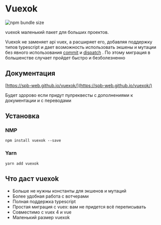 # Vuexok

![npm bundle size](https://img.shields.io/bundlephobia/minzip/vuexok?color=%233eaf7c&style=for-the-badge&logo=appveyor)

vuexok маленький пакет для больших проектов. 

Vuexok не заменяет api vuex, а расширяет его, добавляя поддержку типов typescript и дает возможность использовать экшены и мутации без явного использования [commit](https://vuex.vuejs.org/guide/mutations.html) и [dispatch](https://vuex.vuejs.org/guide/actions.html#dispatching-actions) .
По этому миграция в большенстве случает пройдет быстро и безболезненно

## Документация
[https://spb-web.github.io/vuexok/](https://spb-web.github.io/vuexok/)

Будет здорово если придут пулреквесты с дополнениями к документации и с переводами

## Установка
### NMP
```
npm install vuexok --save
```

### Yarn
```
yarn add vuexok
```

## Что даст vuexok
- Больше не нужны константы для экшенов и мутаций
- Более удобная работа с вотчерами
- Полная поддержка typescript
- Простая миграция с vuex: вам не придется всё переписывать
- Совместимо с vuex 4 и vue
- Маленький размер vuexok

